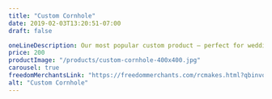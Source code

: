 ```yaml
---
title: "Custom Cornhole"
date: 2019-02-03T13:20:51-07:00
draft: false

oneLineDescription: Our most popular custom product – perfect for weddings, family reunions, and more
price: 200
productImage: "/products/custom-cornhole-400x400.jpg"
carousel: true
freedomMerchantsLink: "https://freedommerchants.com/rcmakes.html?qbinvoice=true&invoicenum=------&amt=200&desc=Custom%20Cornhole"
alt: "Custom Cornhole"
---
```


